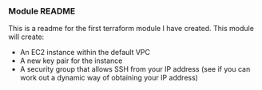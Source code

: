 ### Module README

This is a readme for the first terraform module I have created. This module will create:

- An EC2 instance within the default VPC
- A new key pair for the instance
- A security group that allows SSH from your IP address (see if you can work out a dynamic way of obtaining your IP address)

